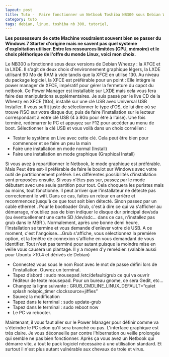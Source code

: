```yaml
---
layout: post
title: Tuto -  Faire fonctionner un Netbook Toshiba NB300 sous Debian Wheezy
category: tuto
tags: debian, linux, toshiba nb 300, tutoriel,
---
```

**Les possesseurs de cette Machine voudraient souvent bien se passer du Windows 7 Starter d'origine mais ne savent pas quel système d'exploitation utiliser. Entre les ressources limitées (CPU, mémoire) et le choix pléthorique de l'offre du monde Linux, voici mon choix.**

Le NB300 a fonctionné sous deux versions de Debian Wheezy : la XFCE et la LXDE. Il s'agit de deux choix d'environnement graphique légers, la LXDE utilisant 90 Mo de RAM à vide tandis que la XFCE en utilise 130. Au niveau du package logiciel, la XFCE est préférable pour un point : Elle intègre le power manager de XFCE, impératif pour gérer la fermeture du capot du netbook. Ce Power Manager est installable sur LXDE mais cela vous fera faire des manipulations supplémentaires. Je suis passé par le live CD de la Wheezy en XFCE (1Go), installé sur une clé USB avec Universal USB Installer. Il vous suffit juste de sélectionner le type d'OS, de lui dire où se trouve l'ISO sur votre disque dur, puis de faire l'installation sur le lecteur correspondant à votre clé USB (4 à 8Go pour être à l'aise). Une fois terminé, redémarrer le PC et appuyez sur F12 pour accéder au menu de boot. Sélectionner la clé USB et vous voilà dans un choix cornélien :

* Tester le système en Live avec cette clé. Cela peut être bien pour commencer et se faire un peu la main
* Faire une installation en mode normal (Install)
* Faire une installation en mode graphique (Graphical Install)

Si vous avez à repartitionner le Netbook, le mode graphique est préférable. Mais Peut être est-il préférable de faire le boulot sur Windows avec votre outil de partitionnement préféré. Les différentes possibilités d'installation sont proposées ensuite. Si vous n'êtes pas sur, passez par le mode débutant avec une seule partition pour tout. Cela choquera les puristes mais au moins, tout fonctionne. Il peut arriver que l'installateur ne détecte pas correctement le wifi. Dans ce cas, faites un retour en arrière et recommencez jusqu'à ce que tout soit bien détecté. Sinon passez par un cable ethernet . Pour le bootloader Grub, c'est à dire ce qui va s'afficher au démarrage, n'oubliez pas de bien indiquer le disque dur principal dev/sda (ou éventuellement une carte SD /dev/sdc... dans ce cas, n'installez pas grub dans le MBR ). Normalement, après une bonne demi heure, l'installation se termine et vous demande d'enlever votre clé USB. A ce moment, c'est l'angoisse....Grub s'affiche, vous sélectionnez la première option, et la fenêtre de connexion s'affiche en vous demandant de vous identifier. Tout n'est pas terminé pour autant puisque la moindre mise en veille vous causera un plantage. Il y a moyen d'y remédier. (valable aussi pour Ubuntu &gt;10.4 et dérivés de Debian)

* Connectez vous sous le nom Root avec le mot de passe défini lors de l'installation. Ouvrez un terminal.
* Tapez d’abord : sudo mousepad /etc/default/grub ce qui va ouvrir l’éditeur de texte mousepad. Pour un bureau gnome, ce sera Gedit, etc...
* Changez la ligne suivante : GRUB_CMDLINE_LINUX_DEFAULT=”quiet splash nolapic_timer clocksource=jiffies”
* Sauvez la modification
* Tapez dans le terminal : sudo update-grub
* Tapez dans le terminal : sudo reboot now
* Le PC va rebooter.

Maintenant, il vous faut aller sur le Power Manager pour définir comme va s'éteindre le PC selon qu'il sera branché ou pas. L'interface graphique est très claire. Je vous déconseille par contre l'hibernation ou veille prolongée qui semble ne pas bien fonctionner. Après ça vous avez un Netbook qui démarre vite, a tout le pack logiciel nécessaire à une utilisation standard. Et surtout il n'est plus autant vulnérable aux chevaux de troie et virus.
